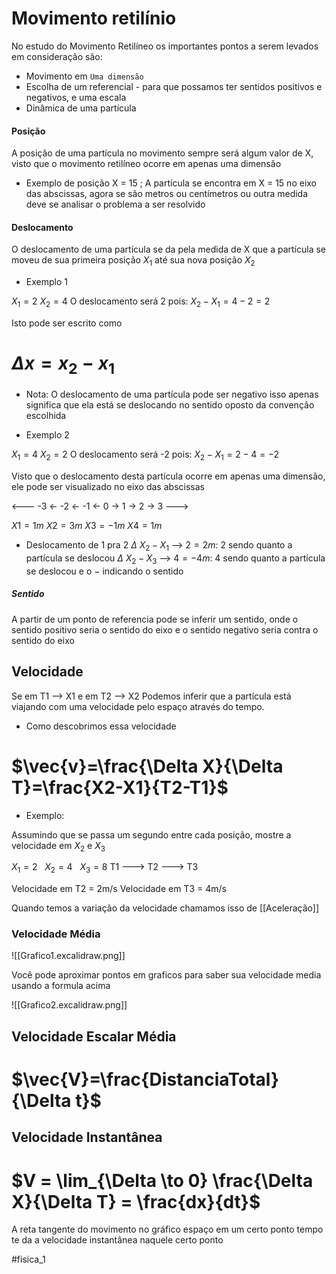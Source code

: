 # Movimento retilínio
No estudo do Movimento Retilíneo os importantes pontos a serem levados em consideração são:

- Movimento em `Uma dimensão`
- Escolha de um referencial
		- para que possamos ter sentidos positivos e negativos, e uma escala
- Dinâmica de uma partícula

#### Posição

A posição de uma partícula no movimento sempre será algum valor de X, visto que o movimento retilíneo ocorre em apenas uma dimensão

- Exemplo de posição
	X = 15 ; A partícula se encontra em X = 15 no eixo das abscissas, agora se são metros ou centímetros ou outra medida deve se analisar o problema a ser resolvido

#### Deslocamento

O deslocamento de uma partícula se da pela medida de X que a partícula se moveu de sua primeira posição $X_1$ até sua nova posição $X_2$  

- Exemplo 1

$X_1=2\ X_2=4$ O deslocamento será 2 pois: $X_2-X_1=4-2=2$  

Isto pode ser escrito como
# $\Delta x =x_2-x_1$

- Nota: O deslocamento de uma partícula pode ser negativo isso apenas significa que ela está se deslocando no sentido oposto da convenção escolhida

- Exemplo 2

$X_1=4\ X_2=2$ O deslocamento será -2 pois: $X_2-X_1=2-4=-2$ 


Visto que o deslocamento desta partícula ocorre em apenas uma dimensão, ele pode ser visualizado no eixo das abscissas

<--- -3 <- -2 <- -1 <- 0 -> 1 -> 2 -> 3 --->

$X1 = 1m$
$X2 = 3m$
$X3 = -1m$
$X4 = 1m$

- Deslocamento de 1 pra 2
$\Delta\ X_2-X_1$ --> $2 = 2m$: 2 sendo quanto a partícula se deslocou
$\Delta\ X_2-X_3$ --> $4 = -4m$: 4 sendo quanto a partícula se deslocou e o $-$ indicando o sentido

##### Sentido

A partir de um ponto de referencia pode se inferir um sentido, onde o sentido positivo seria o sentido do eixo e o sentido negativo seria contra o sentido do eixo


## Velocidade

Se em T1 --> X1 e em T2 --> X2
Podemos inferir que a partícula está viajando com uma velocidade pelo espaço através do tempo.

- Como descobrimos essa velocidade

# $\vec{v}=\frac{\Delta X}{\Delta T}=\frac{X2-X1}{T2-T1}$

- Exemplo:

Assumindo que se passa um segundo entre cada posição, mostre a velocidade em $X_2$ e $X_3$

 $X_1=2\ \ \ X_2=4\ \ \ X_3=8$
T1 ---> T2 ---> T3

Velocidade em T2 = 2m/s 
Velocidade em T3 = 4m/s

Quando temos a variação da velocidade chamamos isso de [[Aceleração]]


### Velocidade Média

![[Grafico1.excalidraw.png]]

Você pode aproximar pontos em graficos para saber sua velocidade media usando a formula acima

![[Grafico2.excalidraw.png]]

## Velocidade Escalar Média

# $\vec{V}=\frac{DistanciaTotal}{\Delta t}$

## Velocidade Instantânea
# $V = \lim_{\Delta \to 0} \frac{\Delta X}{\Delta T} = \frac{dx}{dt}$ 
	
A reta tangente do movimento no gráfico espaço em um certo ponto tempo te da a velocidade instantânea naquele certo ponto



#fisica_1 